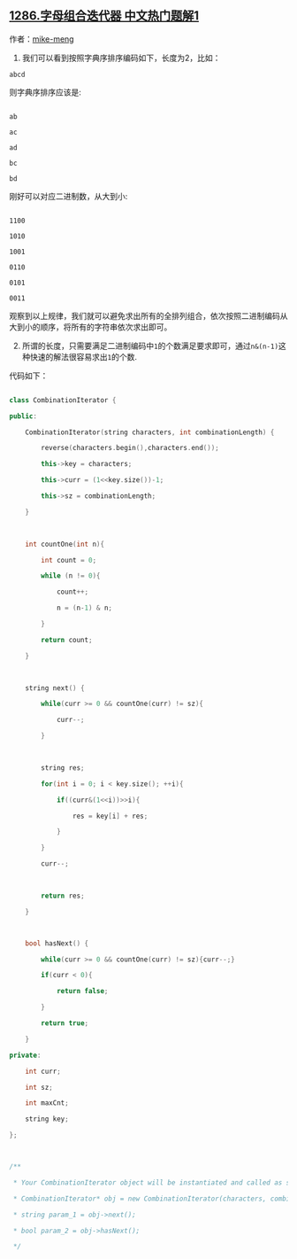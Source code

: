 ## [1286.字母组合迭代器 中文热门题解1](https://leetcode.cn/problems/iterator-for-combination/solutions/100000/er-jin-zhi-bian-ma-bu-yong-qiu-chu-quan-pai-lie-by)

作者：[mike-meng](https://leetcode.cn/u/mike-meng)

1. 我们可以看到按照字典序排序编码如下，长度为2，比如：
```abcd```
则字典序排序应该是:
```
ab
ac
ad
bc
bd
```
刚好可以对应二进制数，从大到小:
```
1100
1010
1001
0110
0101
0011
```
观察到以上规律，我们就可以避免求出所有的全排列组合，依次按照二进制编码从大到小的顺序，将所有的字符串依次求出即可。
2. 所谓的长度，只需要满足二进制编码中```1```的个数满足要求即可，通过```n&(n-1)```这种快速的解法很容易求出```1```的个数.

代码如下：
```c++
class CombinationIterator {
public:
    CombinationIterator(string characters, int combinationLength) {
        reverse(characters.begin(),characters.end());
        this->key = characters;
        this->curr = (1<<key.size())-1;
        this->sz = combinationLength;
    }
    
    int countOne(int n){
        int count = 0;
        while (n != 0){
            count++;
            n = (n-1) & n;
        }
        return count;
    }
    
    string next() {    
        while(curr >= 0 && countOne(curr) != sz){
            curr--;
        }
        
        string res;
        for(int i = 0; i < key.size(); ++i){
            if((curr&(1<<i))>>i){ 
                res = key[i] + res;
            }
        }
        curr--;
        
        return res;
    }

    bool hasNext() {  
        while(curr >= 0 && countOne(curr) != sz){curr--;}
        if(curr < 0){
            return false;
        }
        return true;
    }
private:
    int curr;
    int sz;
    int maxCnt;
    string key;
};

/**
 * Your CombinationIterator object will be instantiated and called as such:
 * CombinationIterator* obj = new CombinationIterator(characters, combinationLength);
 * string param_1 = obj->next();
 * bool param_2 = obj->hasNext();
 */
```